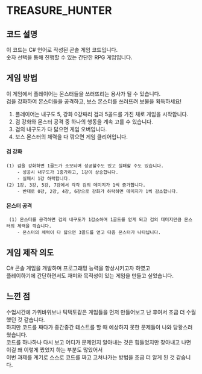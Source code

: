 # TREASURE_HUNTER

## 코드 설명
이 코드는 C# 언어로 작성된 콘솔 게임 코드입니다.   
숫자 선택을 통해 진행할 수 있는 간단한 RPG 게임입니다.   

## 게임 방법
이 게임에서 플레이어는 몬스터들을 쓰러뜨리는 용사가 될 수 있습니다.   
검을 강화하여 몬스터들을 공격하고, 보스 몬스터를 쓰러뜨려 보물을 획득하세요!      <br>

1. 플레이어는 내구도 5, 강화 0강짜리 검과 5골드를 가진 채로 게임을 시작합니다.
2. 검 강화와 몬스터 공격 중 하나의 행동을 계속 고를 수 있습니다.
3. 검의 내구도가 다 닳으면 게임 오버입니다.
4. 보스 몬스터의 체력을 다 깎으면 게임 클리어입니다.

#### 검 강화
    (1) 검을 강화하면 1골드가 소모되며 성공할수도 있고 실패할 수도 있습니다.
        - 성공시 내구도가 1증가하고, 1강이 상승합니다.   
        - 실패시 1강 하락합니다.   
    (2) 1강, 3강, 5강, 7강에서 각각 검의 데미지가 1씩 증가합니다.   
        - 반대로 0강, 2강, 4강, 6강으로 강화가 하락하면 데미지가 1씩 감소합니다.
#### 몬스터 공격   
     (1) 몬스터를 공격하면 검의 내구도가 1감소하며 1골드를 얻게 되고 검의 데미지만큼 몬스터의 체력을 깎습니다.   
        - 몬스터의 체력이 다 닳으면 3골드를 얻고 다음 몬스터가 나타납니다. 

## 게임 제작 의도
C# 콘솔 게임을 개발하며 프로그래밍 능력을 향상시키고자 하였고<br>
플레이하기에 간단하면서도 재미와 목적성이 있는 게임을 만들고 싶었습니다.<br>

## 느낀 점
수업시간에 가위바위보나 틱택토같은 게임들을 먼저 만들어보고 난 후여서 조금 더 수월했던 것 같습니다.<br>
하지만 코드를 짜다가 중간중간 테스트를 할 때 예상하지 못한 문제들이 나와 당황스러웠습니다.<br>
코드를 하나하나 다시 보고 어디가 문제인지 알아내는 것은 힘들었지만 찾아내고 나면 이걸 왜 이렇게 짰었지 하는 부분도 많았어서<br>
이번 과제를 계기로 스스로 코드를 짜고 고쳐나가는 방법을 조금 더 알게 된 것 같습니다.

